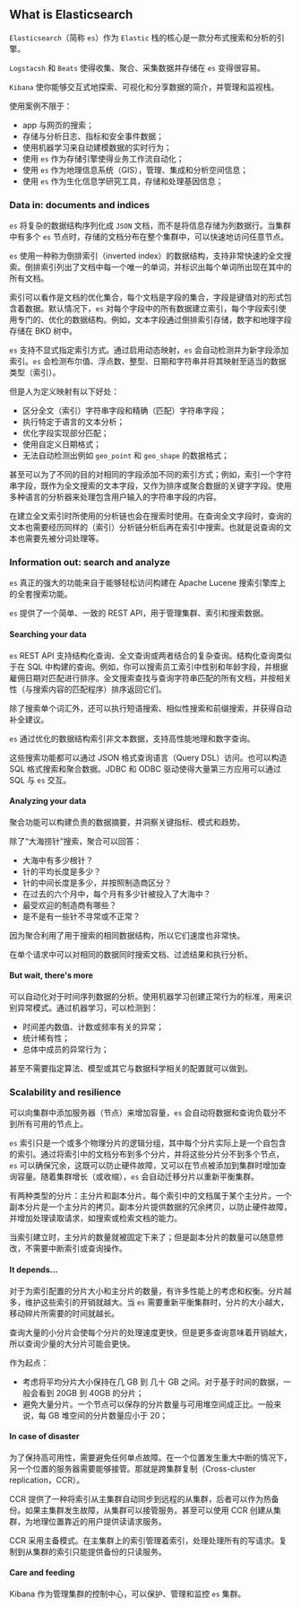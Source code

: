 ## What is Elasticsearch

`Elasticsearch`（简称 `es`）作为 `Elastic` 栈的核心是一款分布式搜索和分析的引擎。

`Logstacsh` 和 `Beats` 使得收集、聚合、采集数据并存储在 `es` 变得很容易。

`Kibana` 使你能够交互式地探索、可视化和分享数据的简介，并管理和监视栈。

使用案例不限于：

- app 与网页的搜索；
- 存储与分析日志、指标和安全事件数据；
- 使用机器学习来自动建模数据的实时行为；
- 使用 `es` 作为存储引擎使得业务工作流自动化；
- 使用 `es` 作为地理信息系统（GIS），管理、集成和分析空间信息；
- 使用 `es` 作为生化信息学研究工具，存储和处理基因信息；

### Data in: documents and indices

`es` 将复杂的数据结构序列化成 `JSON` 文档，而不是将信息存储为列数据行。当集群中有多个 `es` 节点时，存储的文档分布在整个集群中，可以快速地访问任意节点。

`es` 使用一种称为倒排索引（inverted index）的数据结构，支持非常快速的全文搜索。倒排索引列出了文档中每一个唯一的单词，并标识出每个单词所出现在其中的所有文档。

 索引可以看作是文档的优化集合，每个文档是字段的集合，字段是键值对的形式包含着数据。默认情况下，`es` 对每个字段中的所有数据建立索引，每个字段索引使用专门的、优化的数据结构。例如，文本字段通过倒排索引存储，数字和地理字段存储在 BKD 树中。

`es` 支持不显式指定索引方式。通过启用动态映射，`es` 会自动检测并为新字段添加索引。`es` 会检测布尔值、浮点数、整型、日期和字符串并将其映射至适当的数据类型（索引）。

但是人为定义映射有以下好处：

- 区分全文（索引）字符串字段和精确（匹配）字符串字段；
- 执行特定于语言的文本分析；
- 优化字段实现部分匹配；
- 使用自定义日期格式；
- 无法自动检测出例如 `geo_point` 和 `geo_shape` 的数据格式；

甚至可以为了不同的目的对相同的字段添加不同的索引方式；例如，索引一个字符串字段，既作为全文搜索的文本字段，又作为排序或聚合数据的关键字字段。使用多种语言的分析器来处理包含用户输入的字符串字段的内容。

在建立全文索引时所使用的分析链也会在搜索时使用。在查询全文字段时，查询的文本也需要经历同样的（索引）分析链分析后再在索引中搜索。也就是说查询的文本也需要先被分词处理等。

### Information out: search and analyze

`es` 真正的强大的功能来自于能够轻松访问构建在 Apache Lucene 搜索引擎库上的全套搜索功能。

`es` 提供了一个简单、一致的 REST API，用于管理集群、索引和搜索数据。

#### Searching your data

`es` REST API 支持结构化查询、全文查询或两者结合的复杂查询。结构化查询类似于在 SQL 中构建的查询。例如，你可以搜索员工索引中性别和年龄字段，并根据雇佣日期对匹配进行排序。全文搜索查找与查询字符串匹配的所有文档，并按相关性（与搜索内容的匹配程序）排序返回它们。

除了搜索单个词汇外，还可以执行短语搜索、相似性搜索和前缀搜索，并获得自动补全建议。

`es` 通过优化的数据结构索引非文本数据，支持高性能地理和数字查询。

这些搜索功能都可以通过 JSON 格式查询语言（Query DSL）访问。也可以构造 SQL 格式搜索和聚合数据。JDBC 和 ODBC 驱动使得大量第三方应用可以通过 SQL 与 `es` 交互。

#### Analyzing your data

聚合功能可以构建负责的数据摘要，并洞察关键指标、模式和趋势。

除了“大海捞针”搜索，聚合可以回答：

- 大海中有多少根针？
- 针的平均长度是多少？
- 针的中间长度是多少，并按照制造商区分？
- 在过去的六个月中，每个月有多少针被投入了大海中？
- 最受欢迎的制造商有哪些？
- 是不是有一些针不寻常或不正常？

因为聚合利用了用于搜索的相同数据结构，所以它们速度也非常快。

在单个请求中可以对相同的数据同时搜索文档、过滤结果和执行分析。

#### But wait, there's more

可以自动化对于时间序列数据的分析。使用机器学习创建正常行为的标准，用来识别异常模式。通过机器学习，可以检测到：

- 时间差内数值、计数或频率有关的异常；
- 统计稀有性；
- 总体中成员的异常行为；

甚至不需要指定算法、模型或其它与数据科学相关的配置就可以做到。

### Scalability and resilience

可以向集群中添加服务器（节点）来增加容量，`es` 会自动将数据和查询负载分不到所有可用的节点上。

`es` 索引只是一个或多个物理分片的逻辑分组，其中每个分片实际上是一个自包含的索引。通过将索引中的文档分布到多个分片，并将这些分片分不到多个节点，`es` 可以确保冗余，这既可以防止硬件故障，又可以在节点被添加到集群时增加查询容量。随着集群增长（或收缩），`es` 会自动迁移分片以重新平衡集群。

有两种类型的分片：主分片和副本分片。每个索引中的文档属于某个主分片。一个副本分片是一个主分片的拷贝。副本分片提供数据的冗余拷贝，以防止硬件故障，并增加处理读取请求，如搜索或检索文档的能力。

当索引建立时，主分片的数量就被固定下来了；但是副本分片的数量可以随意修改，不需要中断索引或查询操作。

#### It depends...

对于为索引配置的分片大小和主分片的数量，有许多性能上的考虑和权衡。分片越多，维护这些索引的开销就越大。当 `es` 需要重新平衡集群时，分片的大小越大，移动碎片所需要的时间就越长。

查询大量的小分片会使每个分片的处理速度更快，但是更多查询意味着开销越大，所以查询少量的大分片可能会更快。

作为起点：

- 考虑将平均分片大小保持在几 GB 到 几十 GB 之间。对于基于时间的数据，一般会看到 20GB 到 40GB 的分片；
- 避免大量分片。一个节点可以保存的分片数量与可用堆空间成正比。一般来说，每 GB 堆空间的分片数量应小于 20；

#### In case of disaster

为了保持高可用性，需要避免任何单点故障。在一个位置发生重大中断的情况下，另一个位置的服务器需要能够接管。那就是跨集群复制（Cross-cluster replication，CCR）。

CCR 提供了一种将索引从主集群自动同步到远程的从集群，后者可以作为热备份。如果主集群发生故障，从集群可以接管服务。甚至可以使用 CCR 创建从集群，为地理位置靠近的用户提供读请求服务。

CCR 采用主备模式。在主集群上的索引管理着索引，处理处理所有的写请求。复制到从集群的索引只能提供备份的只读服务。

#### Care and feeding

Kibana 作为管理集群的控制中心，可以保护、管理和监控 `es` 集群。
